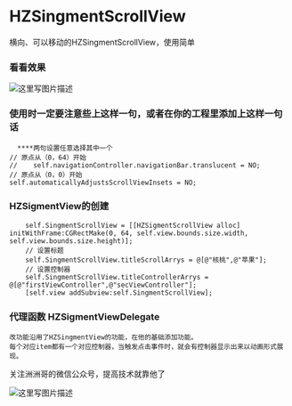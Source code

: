 # HZSingmentScrollView
横向、可以移动的HZSingmentScrollView，使用简单
### 看看效果
![这里写图片描述](http://img.blog.csdn.net/20160603172856243)

### 使用时一定要注意些上这样一句，或者在你的工程里添加上这样一句话
```objc
  ****两句设置任意选择其中一个
// 原点从（0，64）开始
//    self.navigationController.navigationBar.translucent = NO;
// 原点从（0，0）开始
self.automaticallyAdjustsScrollViewInsets = NO;
```


### HZSigmentView的创建
```objc
    self.SingmentScrollView = [[HZSigmentScrollView alloc] initWithFrame:CGRectMake(0, 64, self.view.bounds.size.width, self.view.bounds.size.height)];
    // 设置标题
    self.SingmentScrollView.titleScrollArrys = @[@"核桃",@"苹果"];
    // 设置控制器
    self.SingmentScrollView.titleControllerArrys = @[@"firstViewController",@"secViewController"];
    [self.view addSubview:self.SingmentScrollView];
```
### 代理函数 HZSigmentViewDelegate
  
  ```objc
  改功能沿用了HZSingmentView的功能，在他的基础添加功能。
  每个对应item都有一个对应控制器，当触发点击事件时，就会有控制器显示出来以动画形式展现。
  ```
  


关注洲洲哥的微信公众号，提高技术就靠他了


![这里写图片描述](http://img.blog.csdn.net/20160520152250054)
 
 
 


